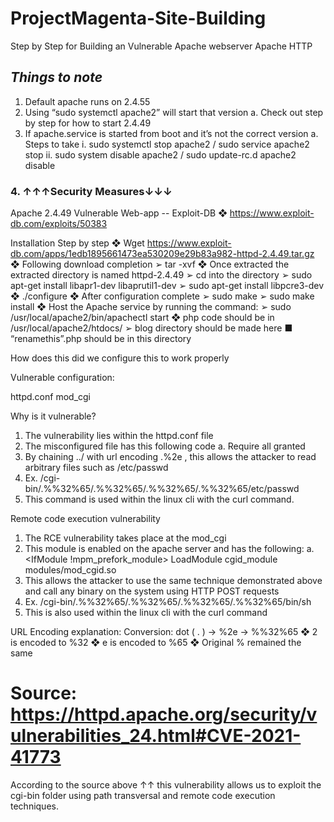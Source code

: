 # ProjectMagenta-Site-Building
Step by Step for Building an Vulnerable Apache webserver
Apache HTTP

## ***Things to note***

1.	Default apache runs on 2.4.55
2.	Using “sudo systemctl apache2” will start that version
a.	Check out step by step for how to start 2.4.49
3.	If apache.service is started from boot and it’s not the correct version
a.	Steps to take
i.	sudo systemctl stop apache2  / sudo service apache2 stop
ii.	sudo system disable apache2 / sudo update-rc.d apache2 disable

### 4.	↑↑↑Security Measures↓↓↓

Apache 2.4.49 Vulnerable Web-app -- Exploit-DB
❖	https://www.exploit-db.com/exploits/50383

Installation Step by step
❖	Wget https://www.exploit-db.com/apps/1edb1895661473ea530209e29b83a982-httpd-2.4.49.tar.gz
❖	Following download completion
➢	tar -xvf 
❖	Once extracted the extracted directory is named httpd-2.4.49
➢	cd into the directory 
➢	sudo apt-get install libapr1-dev libaprutil1-dev
➢	sudo apt-get install libpcre3-dev
❖	./configure
❖	After configuration complete
➢	sudo make
➢	sudo make install
❖	Host the Apache service by running the command:
➢	sudo /usr/local/apache2/bin/apachectl start
❖	php code should be in /usr/local/apache2/htdocs/
➢	blog directory should be made here
■	“renamethis”.php should be in this directory 

How does this did we configure this to work properly

Vulnerable configuration:

httpd.conf
mod_cgi

Why is it vulnerable?
1.	The vulnerability lies within the httpd.conf file
2.	The misconfigured file has this following code
a.	<Directory /> Require all granted</Directory>
3.	By chaining ../ with url encoding .%2e , this allows the attacker to read arbitrary files such as /etc/passwd
4.	Ex. /cgi-bin/.%%32%65/.%%32%65/.%%32%65/.%%32%65/etc/passwd
5.	This command is used within the linux cli with the curl command.

Remote code execution vulnerability
1.	The RCE vulnerability takes place at the mod_cgi
2.	This module is enabled on the apache server and has the following:
a.	<IfModule !mpm_prefork_module> LoadModule cgid_module modules/mod_cgid.so </IfModule>
3.	This allows the attacker to use the same technique demonstrated above and call any binary on the system using HTTP POST requests
4.	Ex. /cgi-bin/.%%32%65/.%%32%65/.%%32%65/.%%32%65/bin/sh
5.	This is also used within the linux cli with the curl command

URL Encoding explanation:
Conversion: dot ( . ) → %2e → %%32%65
❖	2 is encoded to %32
❖	e is encoded to %65
❖	Original % remained the same

# Source: https://httpd.apache.org/security/vulnerabilities_24.html#CVE-2021-41773


According to the source above ↑↑ this vulnerability allows us to exploit the cgi-bin folder using path transversal and remote code execution techniques.
